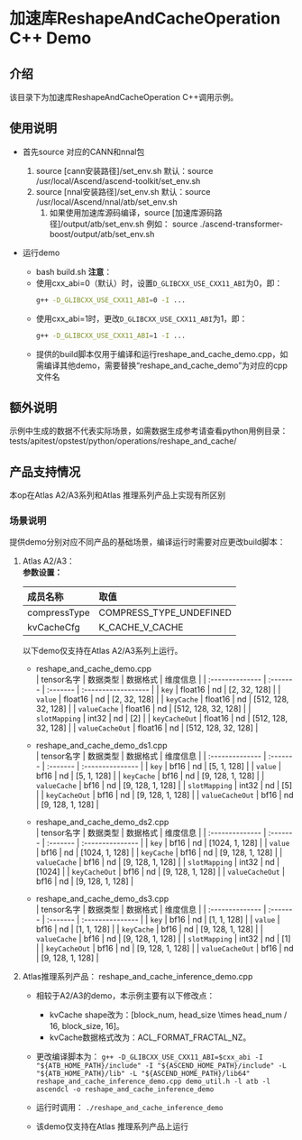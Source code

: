 # 加速库ReshapeAndCacheOperation C++ Demo
## 介绍
该目录下为加速库ReshapeAndCacheOperation C++调用示例。

## 使用说明
- 首先source 对应的CANN和nnal包
    1. source [cann安装路径]/set_env.sh
        默认：source /usr/local/Ascend/ascend-toolkit/set_env.sh
    2. source [nnal安装路径]/set_env.sh
        默认：source /usr/local/Ascend/nnal/atb/set_env.sh
        1. 如果使用加速库源码编译，source [加速库源码路径]/output/atb/set_env.sh
        例如： source ./ascend-transformer-boost/output/atb/set_env.sh

- 运行demo
    - bash build.sh
    **注意**：
    - 使用cxx_abi=0（默认）时，设置`D_GLIBCXX_USE_CXX11_ABI`为0，即：
        ```sh
        g++ -D_GLIBCXX_USE_CXX11_ABI=0 -I ...
        ```
    - 使用cxx_abi=1时，更改`D_GLIBCXX_USE_CXX11_ABI`为1，即：
        ```sh
        g++ -D_GLIBCXX_USE_CXX11_ABI=1 -I ...
        ```
    - 提供的build脚本仅用于编译和运行reshape_and_cache_demo.cpp，如需编译其他demo，需要替换“reshape_and_cache_demo”为对应的cpp文件名

## 额外说明
示例中生成的数据不代表实际场景，如需数据生成参考请查看python用例目录：
tests/apitest/opstest/python/operations/reshape_and_cache/

## 产品支持情况
本op在Atlas A2/A3系列和Atlas 推理系列产品上实现有所区别

### 场景说明
提供demo分别对应不同产品的基础场景，编译运行时需要对应更改build脚本：
1. Atlas A2/A3：  
   **参数设置：**

    | 成员名称     | 取值                    |
    | :----------- | :---------------------- |
    | compressType | COMPRESS_TYPE_UNDEFINED |
    | kvCacheCfg   | K_CACHE_V_CACHE         |

    以下demo仅支持在Atlas A2/A3系列上运行。  

    - reshape_and_cache_demo.cpp  
        | tensor名字      | 数据类型 | 数据格式 | 维度信息            |
        | :-------------- | :------- | :------- | :------------------ |
        | `key`           | float16  | nd       | [2, 32, 128]        |
        | `value`         | float16  | nd       | [2, 32, 128]        |
        | `keyCache`      | float16  | nd       | [512, 128, 32, 128] |
        | `valueCache`    | float16  | nd       | [512, 128, 32, 128] |
        | `slotMapping`   | int32    | nd       | [2]                 |
        | `keyCacheOut`   | float16  | nd       | [512, 128, 32, 128] |
        | `valueCacheOut` | float16  | nd       | [512, 128, 32, 128] |

    - reshape_and_cache_demo_ds1.cpp  
        | tensor名字      | 数据类型 | 数据格式 | 维度信息         |
        | :-------------- | :------- | :------- | :--------------- |
        | `key`           | bf16     | nd       | [5, 1, 128]      |
        | `value`         | bf16     | nd       | [5, 1, 128]      |
        | `keyCache`      | bf16     | nd       | [9, 128, 1, 128] |
        | `valueCache`    | bf16     | nd       | [9, 128, 1, 128] |
        | `slotMapping`   | int32    | nd       | [5]              |
        | `keyCacheOut`   | bf16     | nd       | [9, 128, 1, 128] |
        | `valueCacheOut` | bf16     | nd       | [9, 128, 1, 128] |

    - reshape_and_cache_demo_ds2.cpp  
        | tensor名字      | 数据类型 | 数据格式 | 维度信息         |
        | :-------------- | :------- | :------- | :--------------- |
        | `key`           | bf16     | nd       | [1024, 1, 128]   |
        | `value`         | bf16     | nd       | [1024, 1, 128]   |
        | `keyCache`      | bf16     | nd       | [9, 128, 1, 128] |
        | `valueCache`    | bf16     | nd       | [9, 128, 1, 128] |
        | `slotMapping`   | int32    | nd       | [1024]           |
        | `keyCacheOut`   | bf16     | nd       | [9, 128, 1, 128] |
        | `valueCacheOut` | bf16     | nd       | [9, 128, 1, 128] |

    - reshape_and_cache_demo_ds3.cpp  
        | tensor名字      | 数据类型 | 数据格式 | 维度信息         |
        | :-------------- | :------- | :------- | :--------------- |
        | `key`           | bf16     | nd       | [1, 1, 128]      |
        | `value`         | bf16     | nd       | [1, 1, 128]      |
        | `keyCache`      | bf16     | nd       | [9, 128, 1, 128] |
        | `valueCache`    | bf16     | nd       | [9, 128, 1, 128] |
        | `slotMapping`   | int32    | nd       | [1]              |
        | `keyCacheOut`   | bf16     | nd       | [9, 128, 1, 128] |
        | `valueCacheOut` | bf16     | nd       | [9, 128, 1, 128] |
  

2. Atlas推理系列产品：
    reshape_and_cache_inference_demo.cpp
    - 相较于A2/A3的demo，本示例主要有以下修改点：
        - kvCache shape改为：[block_num, head_size \times head_num / 16, block_size, 16]。
        - kvCache数据格式改为：ACL_FORMAT_FRACTAL_NZ。

    - 更改编译脚本为：
    `g++ -D_GLIBCXX_USE_CXX11_ABI=$cxx_abi -I "${ATB_HOME_PATH}/include" -I "${ASCEND_HOME_PATH}/include" -L "${ATB_HOME_PATH}/lib" -L "${ASCEND_HOME_PATH}/lib64" reshape_and_cache_inference_demo.cpp demo_util.h -l atb -l ascendcl -o reshape_and_cache_inference_demo`
    - 运行时调用：
    `./reshape_and_cache_inference_demo`
    - 该demo仅支持在Atlas 推理系列产品上运行
